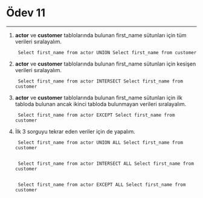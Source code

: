 # Ödev 11
---

1. **actor** ve **customer** tablolarında bulunan first_name sütunları için tüm verileri sıralayalım.

        Select first_name from actor UNION Select first_name from customer

2. **actor** ve **customer** tablolarında bulunan first_name sütunları için kesişen verileri sıralayalım.

        Select first_name from actor INTERSECT Select first_name from customer

3. **actor** ve **customer** tablolarında bulunan first_name sütunları için ilk tabloda bulunan ancak ikinci tabloda bulunmayan verileri sıralayalım.

        Select first_name from actor EXCEPT Select first_name from customer

4. İlk 3 sorguyu tekrar eden veriler için de yapalım.

        Select first_name from actor UNION ALL Select first_name from customer

        
        Select first_name from actor INTERSECT ALL Select first_name from customer


        Select first_name from actor EXCEPT ALL Select first_name from customer
